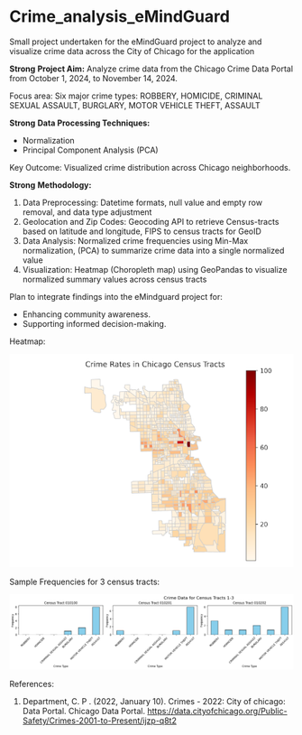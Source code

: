 # Crime_analysis_eMindGuard
Small project undertaken for the eMindGuard project to analyze and visualize crime data across the City of Chicago for the application


**Strong** __Project Aim:__ Analyze crime data from the Chicago Crime Data Portal from October 1, 2024, to November 14, 2024.

Focus area: Six major crime types:
ROBBERY, HOMICIDE, CRIMINAL SEXUAL ASSAULT, BURGLARY, MOTOR VEHICLE THEFT, ASSAULT


**Strong** __Data Processing Techniques:__
  - Normalization
  - Principal Component Analysis (PCA)
    
Key Outcome: Visualized crime distribution across Chicago neighborhoods.


**Strong** __Methodology:__
1. Data Preprocessing: Datetime formats, null value and empty row removal, and data type adjustment
2. Geolocation and Zip Codes: Geocoding API to retrieve Census-tracts based on latitude and longitude, FIPS to census tracts for GeoID
3. Data Analysis: Normalized crime frequencies using Min-Max normalization, (PCA) to summarize crime data into a single normalized value
4. Visualization: Heatmap (Choropleth map) using GeoPandas to visualize normalized summary values across census tracts





Plan to integrate findings into the eMindguard project for:
- Enhancing community awareness.
- Supporting informed decision-making.


Heatmap:

![alt text](https://github.com/SayeVikram/Crime_analysis_eMindGuard/blob/main/heatmap.png "Heatmap of crime rates in Chicago")


Sample Frequencies for 3 census tracts:

![alt text](https://github.com/SayeVikram/Crime_analysis_eMindGuard/blob/main/freqs.png "Sample Frequencies for 3 census tracts")



References: 
1. Department, C. P . (2022, January 10). Crimes - 2022: City of chicago: Data Portal. Chicago Data Portal. https://data.cityofchicago.org/Public-Safety/Crimes-2001-to-Present/ijzp-q8t2

